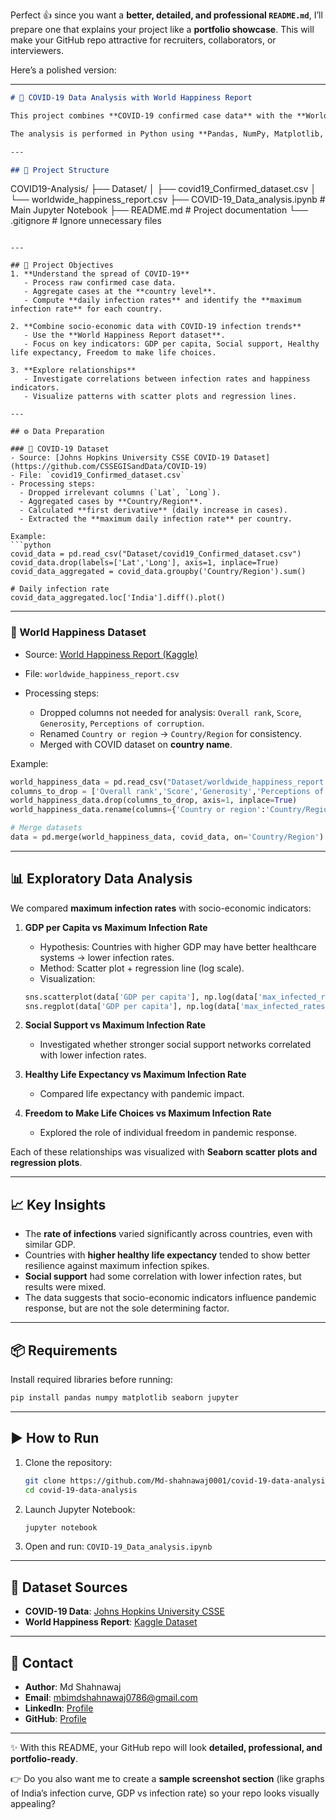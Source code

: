 Perfect 👍 since you want a **better, detailed, and professional `README.md`**, I’ll prepare one that explains your project like a **portfolio showcase**. This will make your GitHub repo attractive for recruiters, collaborators, or interviewers.

Here’s a polished version:

---

```markdown
# 🦠 COVID-19 Data Analysis with World Happiness Report

This project combines **COVID-19 confirmed case data** with the **World Happiness Report** to study the relationship between pandemic infection rates and socio-economic indicators such as **GDP per capita**, **social support**, **healthy life expectancy**, and **freedom to make life choices**.  

The analysis is performed in Python using **Pandas, NumPy, Matplotlib, and Seaborn**, with detailed visualizations and comparisons across countries.

---

## 📂 Project Structure
```

COVID19-Analysis/
├── Dataset/
│   ├── covid19\_Confirmed\_dataset.csv
│   └── worldwide\_happiness\_report.csv
├── COVID-19\_Data\_analysis.ipynb   # Main Jupyter Notebook
├── README.md                      # Project documentation
└── .gitignore                     # Ignore unnecessary files

````

---

## 🎯 Project Objectives
1. **Understand the spread of COVID-19**  
   - Process raw confirmed case data.  
   - Aggregate cases at the **country level**.  
   - Compute **daily infection rates** and identify the **maximum infection rate** for each country.  

2. **Combine socio-economic data with COVID-19 infection trends**  
   - Use the **World Happiness Report dataset**.  
   - Focus on key indicators: GDP per capita, Social support, Healthy life expectancy, Freedom to make life choices.  

3. **Explore relationships**  
   - Investigate correlations between infection rates and happiness indicators.  
   - Visualize patterns with scatter plots and regression lines.  

---

## ⚙️ Data Preparation

### 🔹 COVID-19 Dataset
- Source: [Johns Hopkins University CSSE COVID-19 Dataset](https://github.com/CSSEGISandData/COVID-19)  
- File: `covid19_Confirmed_dataset.csv`  
- Processing steps:
  - Dropped irrelevant columns (`Lat`, `Long`).  
  - Aggregated cases by **Country/Region**.  
  - Calculated **first derivative** (daily increase in cases).  
  - Extracted the **maximum daily infection rate** per country.  

Example:
```python
covid_data = pd.read_csv("Dataset/covid19_Confirmed_dataset.csv")
covid_data.drop(labels=['Lat','Long'], axis=1, inplace=True)
covid_data_aggregated = covid_data.groupby('Country/Region').sum()

# Daily infection rate
covid_data_aggregated.loc['India'].diff().plot()
````

---

### 🔹 World Happiness Dataset

* Source: [World Happiness Report (Kaggle)](https://www.kaggle.com/unsdsn/world-happiness)
* File: `worldwide_happiness_report.csv`
* Processing steps:

  * Dropped columns not needed for analysis: `Overall rank`, `Score`, `Generosity`, `Perceptions of corruption`.
  * Renamed `Country or region` → `Country/Region` for consistency.
  * Merged with COVID dataset on **country name**.

Example:

```python
world_happiness_data = pd.read_csv("Dataset/worldwide_happiness_report.csv")
columns_to_drop = ['Overall rank','Score','Generosity','Perceptions of corruption']
world_happiness_data.drop(columns_to_drop, axis=1, inplace=True)
world_happiness_data.rename(columns={'Country or region':'Country/Region'}, inplace=True)

# Merge datasets
data = pd.merge(world_happiness_data, covid_data, on='Country/Region')
```

---

## 📊 Exploratory Data Analysis

We compared **maximum infection rates** with socio-economic indicators:

1. **GDP per Capita vs Maximum Infection Rate**

   * Hypothesis: Countries with higher GDP may have better healthcare systems → lower infection rates.
   * Method: Scatter plot + regression line (log scale).
   * Visualization:

   ```python
   sns.scatterplot(data['GDP per capita'], np.log(data['max_infected_rates']))
   sns.regplot(data['GDP per capita'], np.log(data['max_infected_rates']))
   ```

2. **Social Support vs Maximum Infection Rate**

   * Investigated whether stronger social support networks correlated with lower infection rates.

3. **Healthy Life Expectancy vs Maximum Infection Rate**

   * Compared life expectancy with pandemic impact.

4. **Freedom to Make Life Choices vs Maximum Infection Rate**

   * Explored the role of individual freedom in pandemic response.

Each of these relationships was visualized with **Seaborn scatter plots and regression plots**.

---

## 📈 Key Insights

* The **rate of infections** varied significantly across countries, even with similar GDP.
* Countries with **higher healthy life expectancy** tended to show better resilience against maximum infection spikes.
* **Social support** had some correlation with lower infection rates, but results were mixed.
* The data suggests that socio-economic indicators influence pandemic response, but are not the sole determining factor.

---

## 📦 Requirements

Install required libraries before running:

```bash
pip install pandas numpy matplotlib seaborn jupyter
```

---

## ▶️ How to Run

1. Clone the repository:

   ```bash
   git clone https://github.com/Md-shahnawaj0001/covid-19-data-analysis.git
   cd covid-19-data-analysis
   ```
2. Launch Jupyter Notebook:

   ```bash
   jupyter notebook
   ```
3. Open and run:
   `COVID-19_Data_analysis.ipynb`

---

## 📑 Dataset Sources

* **COVID-19 Data**: [Johns Hopkins University CSSE](https://github.com/CSSEGISandData/COVID-19)
* **World Happiness Report**: [Kaggle Dataset](https://www.kaggle.com/unsdsn/world-happiness)

---

## 📧 Contact

* **Author**: Md Shahnawaj
* **Email**: [mbimdshahnawaj0786@gmail.com](mailto:mbimdshahnawaj0786@gmail.com)
* **LinkedIn**: [Profile](https://www.linkedin.com/in/md-shahnawaj-9152092b4)
* **GitHub**: [Profile](https://github.com/Md-shahnawaj0001)

---

✨ With this README, your GitHub repo will look **detailed, professional, and portfolio-ready**.

👉 Do you also want me to create a **sample screenshot section** (like graphs of India’s infection curve, GDP vs infection rate) so your repo looks visually appealing?
